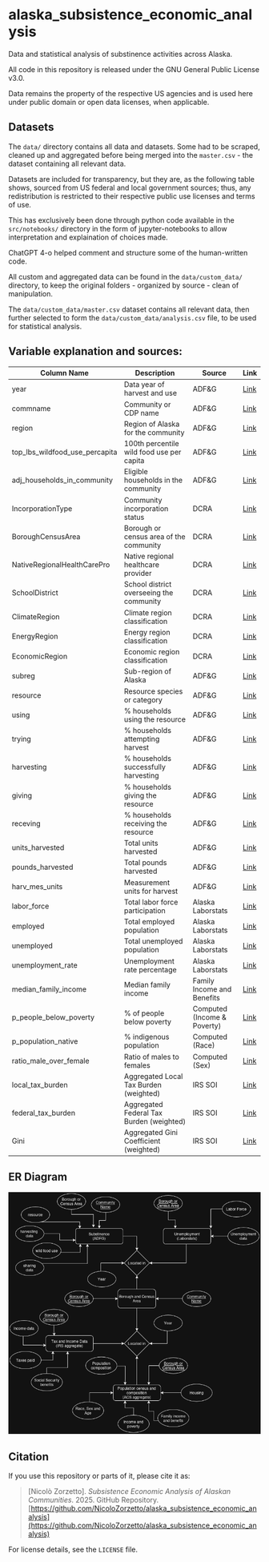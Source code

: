 # alaska_subsistence_economic_analysis
Data and statistical analysis of substinence activities across Alaska.

All code in this repository is released under the GNU General Public License v3.0.

Data remains the property of the respective US agencies and is used here under public domain or open data licenses, when applicable.

## Datasets
The `data/` directory contains all data and datasets. Some had to be scraped, cleaned up and aggregated before being merged into the `master.csv` - the dataset containing all relevant data.

Datasets are included for transparency, but they are, as the following table shows, sourced from US federal and local government sources; thus, any redistribution is restricted to their respective public use licenses and terms of use.

This has exclusively been done through python code available in the `src/notebooks/` directory in the form of jupyter-notebooks to allow interpretation and explaination of choices made.

ChatGPT 4-o helped comment and structure some of the human-written code.

All custom and aggregated data can be found in the `data/custom_data/` directory, to keep the original folders - organized by source - clean of manipulation.

The `data/custom_data/master.csv` dataset contains all relevant data, then further selected to form the `data/custom_data/analysis.csv` file, to be used for statistical analysis.

## Variable explanation and sources:

| Column Name                       | Description                               | Source                             | Link |
|-----------------------------------|-------------------------------------------|------------------------------------|------|
| year                              | Data year of harvest and use              | ADF&G                              | [Link](https://adfg-ak-subsistence.shinyapps.io/CSIS-Data-Downloader/) |
| commname                          | Community or CDP name                     | ADF&G                              | [Link](https://adfg-ak-subsistence.shinyapps.io/CSIS-Data-Downloader/) |
| region                            | Region of Alaska for the community        | ADF&G                              | [Link](https://adfg-ak-subsistence.shinyapps.io/CSIS-Data-Downloader/) |
| top_lbs_wildfood_use_percapita    | 100th percentile wild food use per capita | ADF&G                              | [Link](https://adfg-ak-subsistence.shinyapps.io/CSIS-Data-Downloader/) |
| adj_households_in_community       | Eligible households in the community      | ADF&G                              | [Link](https://adfg-ak-subsistence.shinyapps.io/CSIS-Data-Downloader/) |
| IncorporationType                 | Community incorporation status            | DCRA                               | [Link](https://dcra-cdo-dcced.opendata.arcgis.com/datasets/d748e3b58c654b64825f974c25b3c697_0/explore) |
| BoroughCensusArea                 | Borough or census area of the community   | DCRA                               | [Link](https://dcra-cdo-dcced.opendata.arcgis.com/datasets/d748e3b58c654b64825f974c25b3c697_0/explore) |
| NativeRegionalHealthCarePro       | Native regional healthcare provider       | DCRA                               | [Link](https://dcra-cdo-dcced.opendata.arcgis.com/datasets/d748e3b58c654b64825f974c25b3c697_0/explore) |
| SchoolDistrict                    | School district overseeing the community  | DCRA                               | [Link](https://dcra-cdo-dcced.opendata.arcgis.com/datasets/d748e3b58c654b64825f974c25b3c697_0/explore) |
| ClimateRegion                     | Climate region classification             | DCRA                               | [Link](https://dcra-cdo-dcced.opendata.arcgis.com/datasets/d748e3b58c654b64825f974c25b3c697_0/explore) |
| EnergyRegion                      | Energy region classification              | DCRA                               | [Link](https://dcra-cdo-dcced.opendata.arcgis.com/datasets/d748e3b58c654b64825f974c25b3c697_0/explore) |
| EconomicRegion                    | Economic region classification            | DCRA                               | [Link](https://dcra-cdo-dcced.opendata.arcgis.com/datasets/d748e3b58c654b64825f974c25b3c697_0/explore) |
| subreg                            | Sub-region of Alaska                      | ADF&G                              | [Link](https://adfg-ak-subsistence.shinyapps.io/CSIS-Data-Downloader/) |
| resource                          | Resource species or category              | ADF&G                              | [Link](https://adfg-ak-subsistence.shinyapps.io/CSIS-Data-Downloader/) |
| using                             | % households using the resource           | ADF&G                              | [Link](https://adfg-ak-subsistence.shinyapps.io/CSIS-Data-Downloader/) |
| trying                            | % households attempting harvest           | ADF&G                              | [Link](https://adfg-ak-subsistence.shinyapps.io/CSIS-Data-Downloader/) |
| harvesting                        | % households successfully harvesting      | ADF&G                              | [Link](https://adfg-ak-subsistence.shinyapps.io/CSIS-Data-Downloader/) |
| giving                            | % households giving the resource          | ADF&G                              | [Link](https://adfg-ak-subsistence.shinyapps.io/CSIS-Data-Downloader/) |
| receving                          | % households receiving the resource       | ADF&G                              | [Link](https://adfg-ak-subsistence.shinyapps.io/CSIS-Data-Downloader/) |
| units_harvested                   | Total units harvested                     | ADF&G                              | [Link](https://adfg-ak-subsistence.shinyapps.io/CSIS-Data-Downloader/) |
| pounds_harvested                  | Total pounds harvested                    | ADF&G                              | [Link](https://adfg-ak-subsistence.shinyapps.io/CSIS-Data-Downloader/) |
| harv_mes_units                    | Measurement units for harvest             | ADF&G                              | [Link](https://adfg-ak-subsistence.shinyapps.io/CSIS-Data-Downloader/) |
| labor_force                       | Total labor force participation           | Alaska Laborstats                  | [Link](https://live.laborstats.alaska.gov/labforce/csv/AKlaborforce.csv) |
| employed                          | Total employed population                 | Alaska Laborstats                  | [Link](https://live.laborstats.alaska.gov/labforce/csv/AKlaborforce.csv) |
| unemployed                        | Total unemployed population               | Alaska Laborstats                  | [Link](https://live.laborstats.alaska.gov/labforce/csv/AKlaborforce.csv) |
| unemployment_rate                 | Unemployment rate percentage              | Alaska Laborstats                  | [Link](https://live.laborstats.alaska.gov/labforce/csv/AKlaborforce.csv) |
| median_family_income              | Median family income                      | Family Income and Benefits         | [Link](https://dcra-cdo-dcced.opendata.arcgis.com/datasets/5b535254c9f649f9b7ffe52a476052c4_3/explore) |
| p_people_below_poverty            | % of people below poverty                 | Computed (Income & Poverty)        | [Link](https://dcra-cdo-dcced.opendata.arcgis.com/datasets/f4b63e8b2c3042a98130505df1422730_9/explore) |
| p_population_native               | % indigenous population                   | Computed (Race)                    | [Link](https://dcra-cdo-dcced.opendata.arcgis.com/datasets/30ab75bf594f48349c4ff536957869f8_1/explore) |
| ratio_male_over_female            | Ratio of males to females                 | Computed (Sex)                     | [Link](https://dcra-cdo-dcced.opendata.arcgis.com/datasets/fa3ad93528b24f7c9ba298a68c04920d_0/explore) |
| local_tax_burden                  | Aggregated Local Tax Burden (weighted)    | IRS SOI                          | [Link](https://www.irs.gov/downloads/irs-soi?page=17) |
| federal_tax_burden                | Aggregated Federal Tax Burden (weighted)  | IRS SOI                          | [Link](https://www.irs.gov/downloads/irs-soi?page=17) |
| Gini                              | Aggregated Gini Coefficient (weighted)    | IRS SOI                          | [Link](https://www.irs.gov/downloads/irs-soi?page=17) |

## ER Diagram
![ER Diagram](./img/alaska_subsistence_dataset_ER_diagram_dark.png)


## Citation

If you use this repository or parts of it, please cite it as:

> [Nicolò Zorzetto]. *Subsistence Economic Analysis of Alaskan Communities*. 2025. GitHub Repository. [https://github.com/NicoloZorzetto/alaska_subsistence_economic_analysis](https://github.com/NicoloZorzetto/alaska_subsistence_economic_analysis)


For license details, see the `LICENSE` file.
